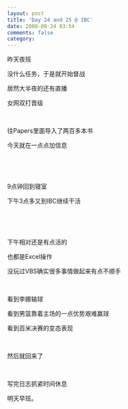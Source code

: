 ```yaml
---
layout: post
title: 'Day 24 and 25 @ IBC'
date: 2008-08-24 03:54
comments: false
category: 
---
```

    

昨天夜班

没什么任务，于是就开始督战

居然大半夜的还有直播

女网双打晋级

 

往Papers里面导入了两百多本书

今天就在一点点加信息

 

 

9点钟回到寝室

下午3点多又到IBC继续干活

 

 

下午相对还是有点活的

也都是Excel操作

没玩过VBS确实很多事情做起来有点不顺手

 

看到李娜输球

看到男篮靠着主场的一点优势艰难赢球

看到百米决赛的变态表现

 

然后就回来了

 

写完日志抓紧时间休息

明天早班。
